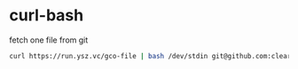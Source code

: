 # curl-bash

fetch one file from git

```sh
curl https://run.ysz.vc/gco-file | bash /dev/stdin git@github.com:clearml/clearml-helm-charts.git main charts/clearml/values-production.yaml .
```

